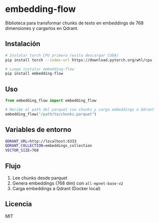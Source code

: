 # embedding-flow

Biblioteca para transformar chunks de texto en embeddings de 768 dimensiones y cargarlos en Qdrant.

## Instalación

```bash
# Instalar torch CPU primero (evita descargar CUDA)
pip install torch --index-url https://download.pytorch.org/whl/cpu

# Luego instalar embedding-flow
pip install embedding-flow
```

## Uso

```python
from embedding_flow import embedding_flow

# Recibe el path del parquet con chunks y carga embeddings a Qdrant
embedding_flow("/path/to/chunks.parquet")
```

## Variables de entorno

```bash
QDRANT_URL=http://localhost:6333
QDRANT_COLLECTION=embeddings_collection
VECTOR_SIZE=768
```

## Flujo

1. Lee chunks desde parquet
2. Genera embeddings (768 dim) con `all-mpnet-base-v2`
3. Carga embeddings a Qdrant (Docker local)

## Licencia

MIT

